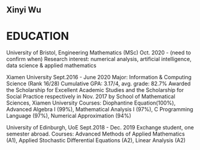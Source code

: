 ## Xinyi Wu

# EDUCATION

University of Bristol, Engineering Mathematics (MSc) Oct. 2020 - (need to confirm when)
Research interest: numerical analysis, artificial intelligence, data science & applied mathematics

Xiamen University Sept.2016 - June 2020
Major: Information & Computing Science (Rank 16/28)
Cumulative GPA: 3.17/4, avg. grade: 82.7%
Awarded the Scholarship for Excellent Academic Studies and the Scholarship for Social Practice respectively in Nov. 2017 by School of Mathematical Sciences, Xiamen University
Courses: Diophantine Equation(100%), Advanced Algebra I (99%), Mathematical Analysis I (97%), C Programming Language (97%), Numerical Approximation (94%)

University of Edinburgh, UoE Sept.2018 - Dec. 2019
Exchange student, one semester abroad.
Courses: Advanced Methods of Applied Mathematics (A1), Applied Stochastic Differential Equations (A2), Linear Analysis (A2)
